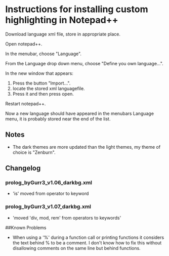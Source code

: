 # Instructions for installing custom highlighting in Notepad++

Download language xml file, store in appropriate place.

Open notepad++.

In the menubar, choose "Language".

From the Language drop down menu, choose "Define you own language...".

In the new window that appears:

1. Press the button "Import...".
2. locate the stored xml languagefile.
3. Press it and then press open.

Restart notepad++.

Now a new language should have appeared in the menubars Language menu, it is probably stored near the end of the list.

## Notes

* The dark themes are more updated than the light themes, my theme of choice is "Zenburn".

## Changelog

### prolog_byGurr3_v1.06_darkbg.xml
* 'is' moved from operator to keyword

### prolog_byGurr3_v1.07_darkbg.xml
* 'moved 'div, mod, rem' from operators to keywords'

##Known Problems

* When using a '%' during a function call or printing functions it considers the text behind % to be a comment. I don't know how to fix this without disallowing comments on the same line but behind functions.